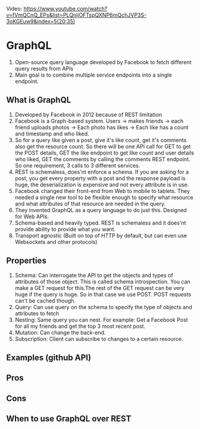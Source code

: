 Video:  https://www.youtube.com/watch?v=fVmQCnQ_EPs&list=PLQnljOFTspQXNP6mQchJVP3S-3oKGEuw9&index=5(20:35)

# GraphQL
1. Open-source query language developed by Facebook to fetch different query results from APIs
2. Main goal is to combine multiple service endpoints into a single endpoint.

## What is GraphQL
1. Developed by Facebook in 2012 because of REST limitation
2. Facebook is a Graph-based system. Users -> makes friends -> each friend uploads photos -> Each photo has likes -> Each like has a count and timestamp and who liked. 
3. So for a query like given a post, give it's like count, get it's comments also get the resource count. So there will be one API call for GET to get the POST details, GET the like endpoint to get like count and user details who liked, GET the comments by calling the comments REST endpoint. So one requirement, 3 calls to 3 different services.
4. REST is schemaless, does'nt enforce a schema. If you are asking for a post, you get every property with a post and the response payload is huge, the deserialization is expensive and not every attribute is in use.
5. Facebook changed their front-end from Web to mobile to tablets. They needed a single new tool to be flexible enough to specify what resource and what attributes of that resource are needed in the query. 
6. They invented GraphQL as a query language to do just this. Designed for Web APIs.
7. Schema-based and heavily typed. REST is schemaless and it does'nt provide ability to provide what you want.
8. Transport agnostic (Built on top of HTTP by default, but can even use Websockets and other protocols)

## Properties
1. Schema: Can interrogate the API to get the objects and types of attributes of those object. This is called schema introspection. You can make a GET request for this.The rest of the GET request can be very huge if the query is huge. So in that case we use POST. POST requests can't be cached though.
2. Query: Can use query on the schema to specify the type of objects and attributes to fetch
3. Nesting: Same query you can nest. For example: Get a Facebook Post for all my friends and get the top 3 most recent post. 
4. Mutation: Can change the back-end. 
5. Subscription: Client can subscribe to changes to a certain resource.

## Examples (github API)

## Pros

## Cons

## When to use GraphQL over REST
